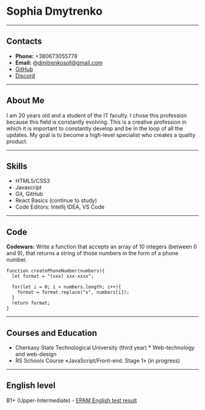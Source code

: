 # Sophia Dmytrenko

**************

## Contacts

- **Phone:** +380673055778
- **Email:** @dmitrenkosof@gmail.com
- [GitHub](https://github.com/sophiadmytrenko)
- [Discord](https://discordapp.com/users/755059217001480262/)

**************

## About Me

I am 20 years old and a student of the IT faculty. I chose this profession because this field is constantly evolving. 
This is a creative profession in which it is important to constantly develop and be in the loop of all the updates. 
My goal is to become a high-level specialist who creates a quality produсt.

**************

## Skills

* HTML5/CSS3
* Javascript
* Git, GitHub
* React Basics (continue to study)
* Code Editors: Intellij IDEA, VS Code

**************

## Code

__Codewars:__ Write a function that accepts an array of 10 integers (between 0 and 9), that returns a string 
of those numbers in the form of a phone number.

```
function createPhoneNumber(numbers){
  let format = "(xxx) xxx-xxxx";
  
  for(let i = 0; i < numbers.length; i++){
    format = format.replace("x", numbers[i]);
  }
  return format;
}
```

*************

## Courses and Education

*  Cherkasy State Technological University (third year)
       * Web-technology and web-design
*  RS Schools Course «JavaScript/Front-end. Stage 1» (in progress)

*************

## English level
B1+ (Upper-Intermediate) - [EPAM English test result](https://examinator.epam.com/Main/PersonalAssignments)
